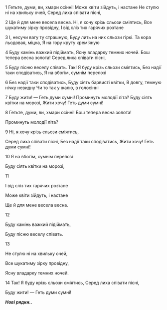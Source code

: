 1
Гетьте, думи, ви, хмари осінні!
Може квіти зійдуть, і настане
Не стулю ні на хвильку очей,
Серед лиха співати пісні,

2
Ще й для мене весела весна.
Ні, я хочу крізь сльози сміятись,
Все шукатиму зірку провідну,
І від сліз тих гарячих розтане

3
І, несучи вагу ту страшную,
Буду лить на них сльози гіркі.
Та кора льодовая, міцна,
Я на гору круту крем’яную

4
Буду камінь важкий підіймать,
Ясну владарку темних ночей.
Бош тепера весна золота!
Серед лиха співати пісні,

5
Буду пісню веселу співать.
Так! Я буду крізь сльози сміятись,
Без надії таки сподіватись,
Я на вбогім, сумнім перелозі

6
Без надії таки сподіватись,
Буду сіять барвисті квітки,
В довгу, темную нічку невидну
Чи то так у жалю, в голосінні

7
Буду жити! — Геть думи сумні!
Проминуть молодії літа?
Буду сіять квітки на морозі,
Жити хочу! Геть думи сумні!

8
Гетьте, думи, ви, хмари осінні!
Бош тепера весна золота!

Проминуть молодії літа?

9
Ні, я хочу крізь сльози сміятись,

Серед лиха співати пісні,
Без надії таки сподіватись,
Жити хочу! Геть думи сумні!

10
Я на вбогім, сумнім перелозі

Буду сіять квітки на морозі,


11

І від сліз тих гарячих розтане


Може квіти зійдуть, і настане

Ще й для мене весела весна.


12

Буду камінь важкий підіймать,

Буду пісню веселу співать.


13

Не стулю ні на хвильку очей,

Все шукатиму зірку провідну,

Ясну владарку темних ночей.

14
Так! Я буду крізь сльози сміятись,
Серед лиха співати пісні,

Буду жити! — Геть думи сумні!

***Нові рядки..***
